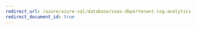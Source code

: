 ```yaml
---
redirect_url: /azure/azure-sql/database/saas-dbpertenant-log-analytics
redirect_document_id: true
---
```

